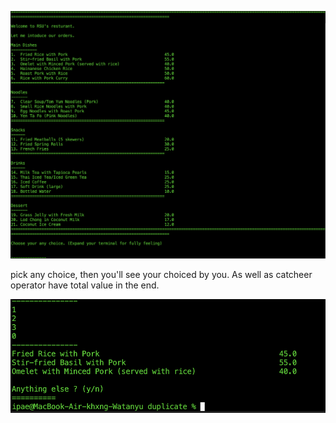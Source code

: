 <img src="./snapMenuUI.png"></img>

pick any choice, then you'll see your choiced by you. As well as catcheer operator have total value in the end.


<img src="./snapProgess1.png"></img>